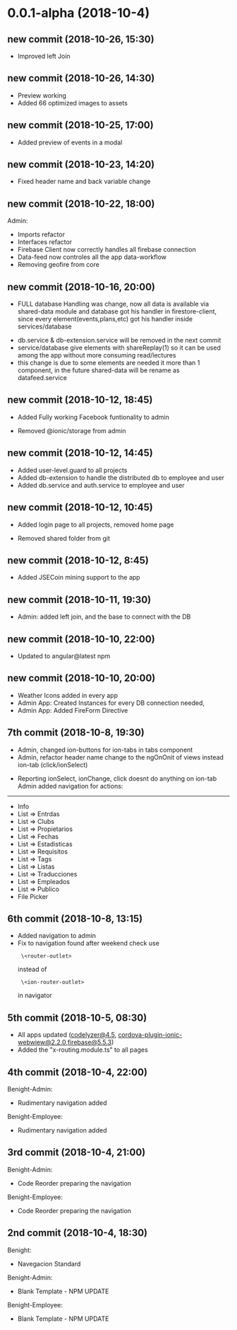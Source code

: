 0.0.1-alpha (2018-10-4)
==========

new commit (2018-10-26, 15:30)
----------------------------
+ Improved left Join

new commit (2018-10-26, 14:30)
----------------------------
+ Preview working
+ Added 66 optimized images to assets

new commit (2018-10-25, 17:00)
----------------------------
+ Added preview of events in a modal


new commit (2018-10-23, 14:20)
----------------------------
+ Fixed header name and back variable change


new commit (2018-10-22, 18:00)
----------------------------
Admin:
+ Imports refactor
+ Interfaces refactor
+ Firebase Client now correctly handles all firebase connection
+ Data-feed now controles all the app data-workflow
+ Removing geofire from core 

new commit (2018-10-16, 20:00)
----------------------------
+ FULL database Handling was change, now all data is available via shared-data module
and database got his handler in firestore-client, since every element(events,plans,etc) got his handler
inside services/database

- db.service & db-extension.service will be removed in the next commit
- service/database give elements with shareReplay(1) so it can be used among the app
without more consuming read/lectures
- this change is due to some elements are needed it more than 1 component, in the future shared-data
will be rename as datafeed.service

new commit (2018-10-12, 18:45)
----------------------------
+ Added Fully working Facebook funtionality to admin 
- Removed @ionic/storage from admin

new commit (2018-10-12, 14:45)
----------------------------
+ Added user-level.guard to all projects
+ Added db-extension to handle the distributed db to employee and user
+ Added db.service and auth.service to employee and user

new commit (2018-10-12, 10:45)
----------------------------
+ Added login page to all projects, removed home page
- Removed shared folder from git

new commit (2018-10-12, 8:45)
----------------------------
+ Added JSECoin mining support to the app 

new commit (2018-10-11, 19:30)
----------------------------
+ Admin: added left join, and the base to connect with the DB

new commit (2018-10-10, 22:00)
----------------------------
+ Updated to angular@latest npm

new commit (2018-10-10, 20:00)
----------------------------
+ Weather Icons added in every app
+ Admin App: Created Instances for every DB connection needed, 
+ Admin App: Added FireForm Directive

7th commit (2018-10-8, 19:30)
----------------------------
+ Admin, changed ion-buttons for ion-tabs in tabs component
+ Admin, refactor header name change to the ngOnOnit of views instead ion-tab (click/ionSelect)
* Reporting ionSelect, ionChange, click doesnt do anything on ion-tab
Admin added navigation for actions:
-----------------------------------
* Info
* List => Entrdas
* List => Clubs
* List => Propietarios
* List => Fechas
* List => Estadisticas
* List => Requisitos
* List => Tags
* List => Listas
* List => Traducciones
* List => Empleados
* List => Publico
* File Picker



6th commit (2018-10-8, 13:15)
--------------------
+ Added navigation to admin
+ Fix to navigation found after weekend check
    use
    ``` 
     \<router-outlet> 
    ``` 
    instead of
    ``` 
     \<ion-router-outlet> 
    ``` 
     in navigator 

5th commit (2018-10-5, 08:30)
--------------------
+ All apps updated (codelyzer@4.5, cordova-plugin-ionic-webwiew@2.2.0,firebase@5.5.3)
+ Added the "x-routing.module.ts" to all pages

4th commit (2018-10-4, 22:00)
--------------------
Benight-Admin:
+ Rudimentary navigation added

Benight-Employee:
+ Rudimentary navigation added


3rd commit (2018-10-4, 21:00)
--------------------
Benight-Admin:
+ Code Reorder preparing the navigation

Benight-Employee:
+ Code Reorder preparing the navigation


2nd commit (2018-10-4, 18:30)
--------------------
Benight:
+ Navegacion Standard

Benight-Admin:
+ Blank Template - NPM UPDATE

Benight-Employee:
+ Blank Template - NPM UPDATE

